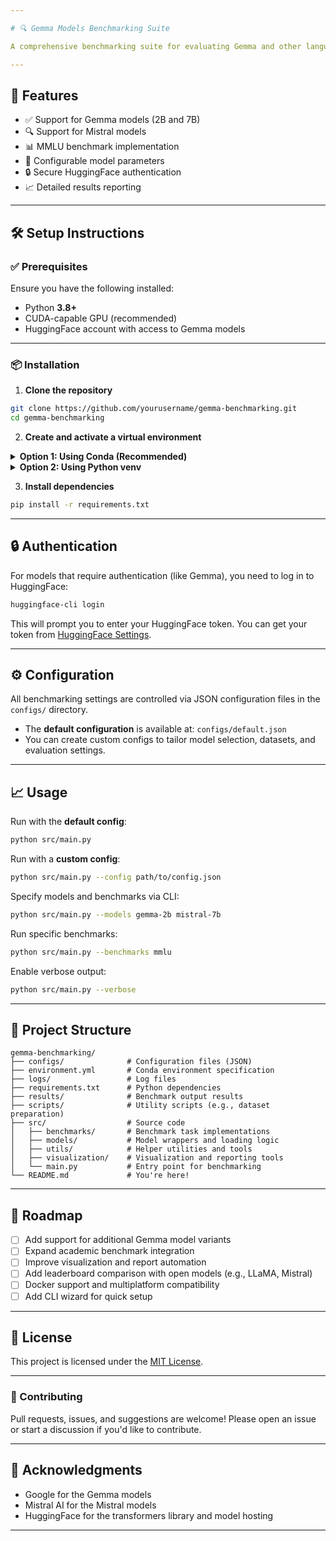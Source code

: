 ```yaml
---

# 🔍 Gemma Models Benchmarking Suite

A comprehensive benchmarking suite for evaluating Gemma and other language models on various benchmarks including MMLU (Massive Multitask Language Understanding).

---
```


## 🚀 Features

- ✅ Support for Gemma models (2B and 7B)
- 🔍 Support for Mistral models
- 📊 MMLU benchmark implementation
- 🔌 Configurable model parameters
- 🔒 Secure HuggingFace authentication
- 📈 Detailed results reporting

---

## 🛠️ Setup Instructions

### ✅ Prerequisites

Ensure you have the following installed:

- Python **3.8+**
- CUDA-capable GPU (recommended)
- HuggingFace account with access to Gemma models

---

### 📦 Installation

1. **Clone the repository**

```bash
git clone https://github.com/yourusername/gemma-benchmarking.git
cd gemma-benchmarking
```

2. **Create and activate a virtual environment**

<details>
<summary><strong>Option 1: Using Conda (Recommended)</strong></summary>

```bash
conda env create -f environment.yml
conda activate gemma-benchmark
```
</details>

<details>
<summary><strong>Option 2: Using Python venv</strong></summary>

```bash
python -m venv venv
source venv/bin/activate  # On Windows: venv\Scripts\activate
```
</details>

3. **Install dependencies**

```bash
pip install -r requirements.txt
```

---

## 🔒 Authentication

For models that require authentication (like Gemma), you need to log in to HuggingFace:

```bash
huggingface-cli login
```

This will prompt you to enter your HuggingFace token. You can get your token from [HuggingFace Settings](https://huggingface.co/settings/tokens).

---

## ⚙️ Configuration

All benchmarking settings are controlled via JSON configuration files in the `configs/` directory.

- The **default configuration** is available at: `configs/default.json`
- You can create custom configs to tailor model selection, datasets, and evaluation settings.

---

## 📈 Usage

Run with the **default config**:

```bash
python src/main.py
```

Run with a **custom config**:

```bash
python src/main.py --config path/to/config.json
```

Specify models and benchmarks via CLI:

```bash
python src/main.py --models gemma-2b mistral-7b
```

Run specific benchmarks:

```bash
python src/main.py --benchmarks mmlu
```

Enable verbose output:

```bash
python src/main.py --verbose
```

---

## 📁 Project Structure

```
gemma-benchmarking/
├── configs/              # Configuration files (JSON)
├── environment.yml       # Conda environment specification
├── logs/                 # Log files
├── requirements.txt      # Python dependencies
├── results/              # Benchmark output results
├── scripts/              # Utility scripts (e.g., dataset preparation)
├── src/                  # Source code
│   ├── benchmarks/       # Benchmark task implementations
│   ├── models/           # Model wrappers and loading logic
│   ├── utils/            # Helper utilities and tools
│   ├── visualization/    # Visualization and reporting tools
│   └── main.py           # Entry point for benchmarking
└── README.md             # You're here!
```

---

## 📌 Roadmap

- [ ] Add support for additional Gemma model variants
- [ ] Expand academic benchmark integration
- [ ] Improve visualization and report automation
- [ ] Add leaderboard comparison with open models (e.g., LLaMA, Mistral)
- [ ] Docker support and multiplatform compatibility
- [ ] Add CLI wizard for quick setup

---

## 📄 License

This project is licensed under the [MIT License](LICENSE).

---

### 🙌 Contributing

Pull requests, issues, and suggestions are welcome! Please open an issue or start a discussion if you'd like to contribute.

---

## 📄 Acknowledgments

- Google for the Gemma models
- Mistral AI for the Mistral models
- HuggingFace for the transformers library and model hosting

---
